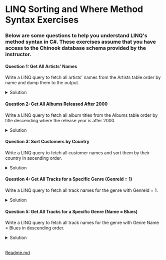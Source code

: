 # LINQ Sorting and Where Method Syntax Exercises

### Below are some questions to help you understand LINQ's method syntax in C#. These exercises assume that you have access to the Chinook database schema provided by the instructor.

#### Question 1: Get All Artists' Names
Write a LINQ query to fetch all artists' names from the Artists table order by name and dump them to the output.

<details>
<summary>Solution</summary>

 ```cs
var artists = Artists.OrderBy(a => a.Name).Select(a => a.Name).ToList();
artists.Dump();
 ```
</details>

#### Question 2: Get All Albums Released After 2000
Write a LINQ query to fetch all album titles from the Albums table order by title descending where the release year is after 2000.

<details>
<summary>Solution</summary>

 ```cs
var albums = Albums.Where(a => a.ReleaseYear > 2000)
				.OrderByDescending(a => a.Title)
				.Select(a => a.Title)
				.ToList();
albums.Dump();
 ```
</details>

#### Question 3: Sort Customers by Country
Write a LINQ query to fetch all customer names and sort them by their country in ascending order.


<details>
<summary>Solution</summary>

 ```cs
var sortedCustomers = Customers.OrderBy(c => c.Country)
                                .Select(c => $"{c.FirstName} {c.LastName}")
                                .ToList();
sortedCustomers.Dump();
 ```
</details>

#### Question 4: Get All Tracks for a Specific Genre (GenreId = 1)
Write a LINQ query to fetch all track names for the genre with GenreId = 1.

<details>
<summary>Solution</summary>

 ```cs
var genreTracks = Tracks.Where(t => t.GenreId == 1)
                         .Select(t => t.Name)
                         .ToList();
genreTracks.Dump();
 ```
</details>

#### Question 5: Get All Tracks for a Specific Genre (Name = Blues)
Write a LINQ query to fetch all track names for the genre with Genre Name = Blues in descending order.

<details>
<summary>Solution</summary>

 ```cs
var genreTracks = Tracks.Where(t => t.Genre.Name == "Blues")
						.OrderByDescending(t => t.Name)
						.Select(t => t.Name)						
						.ToList();
genreTracks.Dump();
 ```
</details>

</br>

[Readme.md](./Readme.md)
